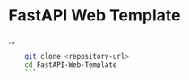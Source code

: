 # FastAPI Web Template

...

```bash
    git clone <repository-url>
    cd FastAPI-Web-Template
    ```
